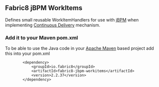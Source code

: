 ## Fabric8 jBPM WorkItems

Defines small reusable WorkItemHandlers for use with [jBPM](http://jbpm.org/) when implementing [Continuous Delivery](http://en.wikipedia.org/wiki/Continuous_delivery) mechanism.

### Add it to your Maven pom.xml

To be able to use the Java code in your [Apache Maven](http://maven.apache.org/) based project add this into your pom.xml

            <dependency>
                <groupId>io.fabric8</groupId>
                <artifactId>fabric8-jbpm-workitems</artifactId>
                <version>2.2.37</version>
            </dependency>
